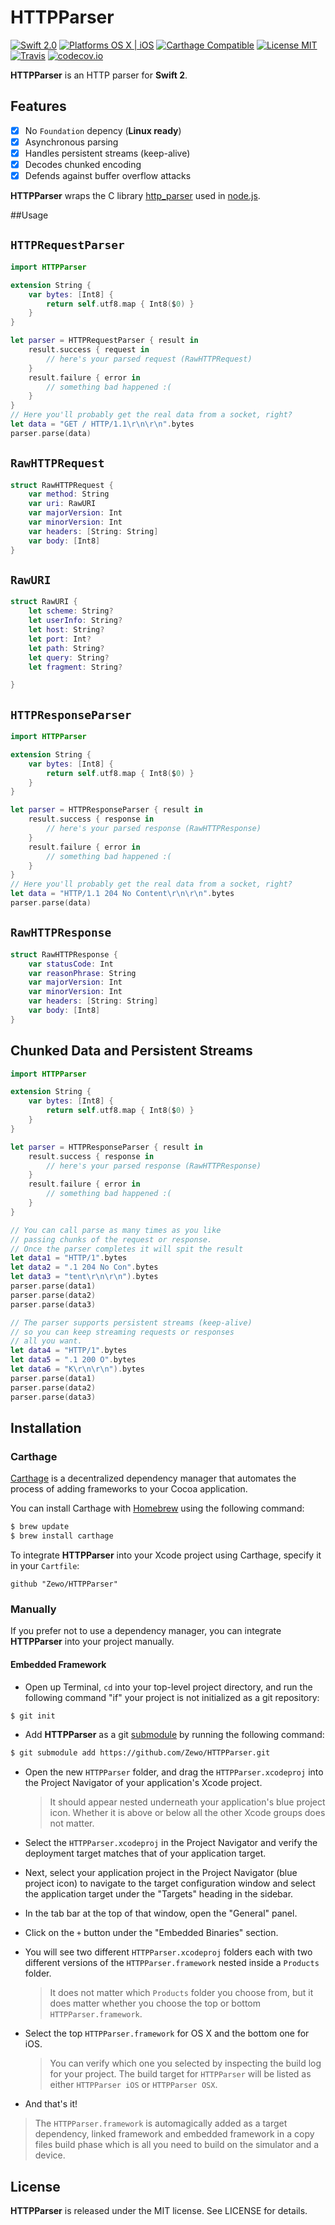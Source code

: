 HTTPParser
=======

[![Swift 2.0](https://img.shields.io/badge/Swift-2.0-orange.svg?style=flat)](https://developer.apple.com/swift/)
[![Platforms OS X | iOS](https://img.shields.io/badge/Platforms-OS%20X%20%7C%20iOS-lightgray.svg?style=flat)](https://developer.apple.com/swift/)
[![Carthage Compatible](https://img.shields.io/badge/Carthage-Compatible-4BC51D.svg?style=flat)](https://github.com/Carthage/Carthage)
[![License MIT](https://img.shields.io/badge/License-MIT-blue.svg?style=flat)](https://github.com/Carthage/Carthage)
[![Travis](https://img.shields.io/badge/Build-Passing-4BC51D.svg?style=flat)](https://travis-ci.org/Zewo/HTTPParser)
[![codecov.io](http://codecov.io/github/Zewo/HTTPParser/coverage.svg?branch=master)](http://codecov.io/github/Zewo/HTTPParser?branch=master)

**HTTPParser** is an HTTP parser for **Swift 2**.

## Features

- [x] No `Foundation` depency (**Linux ready**)
- [x] Asynchronous parsing
- [x] Handles persistent streams (keep-alive)
- [x] Decodes chunked encoding
- [x] Defends against buffer overflow attacks

**HTTPParser** wraps the C library [http_parser](https://github.com/nodejs/http-parser) used in [node.js](https://github.com/nodejs/node).

##Usage

`HTTPRequestParser`
-------------------

```swift
import HTTPParser

extension String {
    var bytes: [Int8] {
        return self.utf8.map { Int8($0) }
    }
}

let parser = HTTPRequestParser { result in
    result.success { request in
        // here's your parsed request (RawHTTPRequest)
    }
    result.failure { error in
        // something bad happened :(
    }
}
// Here you'll probably get the real data from a socket, right?
let data = "GET / HTTP/1.1\r\n\r\n".bytes
parser.parse(data)
```

`RawHTTPRequest`
----------------

```swift
struct RawHTTPRequest {
    var method: String
    var uri: RawURI
    var majorVersion: Int
    var minorVersion: Int
    var headers: [String: String]
    var body: [Int8]
}
```

`RawURI`
----------------
```swift
struct RawURI {
    let scheme: String?
    let userInfo: String?
    let host: String?
    let port: Int?
    let path: String?
    let query: String?
    let fragment: String?

}
```

`HTTPResponseParser`
-------------------

```swift
import HTTPParser

extension String {
    var bytes: [Int8] {
        return self.utf8.map { Int8($0) }
    }
}

let parser = HTTPResponseParser { result in
    result.success { response in
        // here's your parsed response (RawHTTPResponse)
    }
    result.failure { error in
        // something bad happened :(
    }
}
// Here you'll probably get the real data from a socket, right?
let data = "HTTP/1.1 204 No Content\r\n\r\n".bytes
parser.parse(data)
```

`RawHTTPResponse`
------------------

```swift
struct RawHTTPResponse {
    var statusCode: Int
    var reasonPhrase: String
    var majorVersion: Int
    var minorVersion: Int
    var headers: [String: String]
    var body: [Int8]
}
```


Chunked Data and Persistent Streams
-----------------------------------

```swift
import HTTPParser

extension String {
    var bytes: [Int8] {
        return self.utf8.map { Int8($0) }
    }
}

let parser = HTTPResponseParser { result in
    result.success { response in
        // here's your parsed response (RawHTTPResponse)
    }
    result.failure { error in
        // something bad happened :(
    }
}

// You can call parse as many times as you like
// passing chunks of the request or response.
// Once the parser completes it will spit the result
let data1 = "HTTP/1".bytes
let data2 = ".1 204 No Con".bytes
let data3 = "tent\r\n\r\n").bytes
parser.parse(data1)
parser.parse(data2)
parser.parse(data3)

// The parser supports persistent streams (keep-alive)
// so you can keep streaming requests or responses
// all you want.
let data4 = "HTTP/1".bytes
let data5 = ".1 200 O".bytes
let data6 = "K\r\n\r\n").bytes
parser.parse(data1)
parser.parse(data2)
parser.parse(data3)
```

## Installation

### Carthage

[Carthage](https://github.com/Carthage/Carthage) is a decentralized dependency manager that automates the process of adding frameworks to your Cocoa application.

You can install Carthage with [Homebrew](http://brew.sh/) using the following command:

```bash
$ brew update
$ brew install carthage
```

To integrate **HTTPParser** into your Xcode project using Carthage, specify it in your `Cartfile`:

```ogdl
github "Zewo/HTTPParser"
```

### Manually

If you prefer not to use a dependency manager, you can integrate **HTTPParser** into your project manually.

#### Embedded Framework

- Open up Terminal, `cd` into your top-level project directory, and run the following command "if" your project is not initialized as a git repository:

```bash
$ git init
```

- Add **HTTPParser** as a git [submodule](http://git-scm.com/docs/git-submodule) by running the following command:

```bash
$ git submodule add https://github.com/Zewo/HTTPParser.git
```

- Open the new `HTTPParser` folder, and drag the `HTTPParser.xcodeproj` into the Project Navigator of your application's Xcode project.

    > It should appear nested underneath your application's blue project icon. Whether it is above or below all the other Xcode groups does not matter.

- Select the `HTTPParser.xcodeproj` in the Project Navigator and verify the deployment target matches that of your application target.
- Next, select your application project in the Project Navigator (blue project icon) to navigate to the target configuration window and select the application target under the "Targets" heading in the sidebar.
- In the tab bar at the top of that window, open the "General" panel.
- Click on the `+` button under the "Embedded Binaries" section.
- You will see two different `HTTPParser.xcodeproj` folders each with two different versions of the `HTTPParser.framework` nested inside a `Products` folder.

    > It does not matter which `Products` folder you choose from, but it does matter whether you choose the top or bottom `HTTPParser.framework`.

- Select the top `HTTPParser.framework` for OS X and the bottom one for iOS.

    > You can verify which one you selected by inspecting the build log for your project. The build target for `HTTPParser` will be listed as either `HTTPParser iOS` or `HTTPParser OSX`.

- And that's it!

> The `HTTPParser.framework` is automagically added as a target dependency, linked framework and embedded framework in a copy files build phase which is all you need to build on the simulator and a device.

License
-------

**HTTPParser** is released under the MIT license. See LICENSE for details.